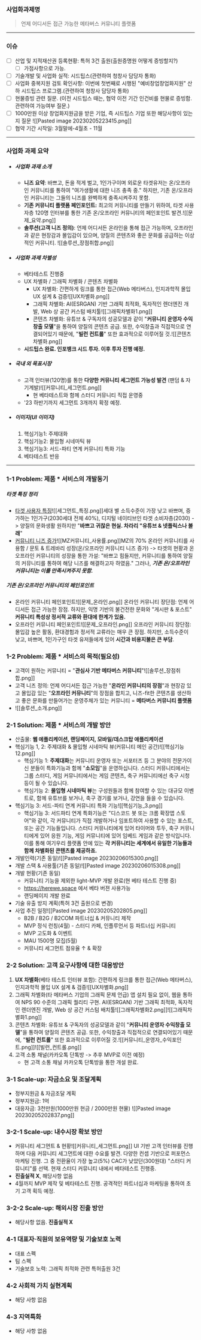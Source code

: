 ### **사업화과제명**
> 언제 어디서든 접근 가능한 메타버스 커뮤니티 플랫폼
---
### **이슈**
- [ ] 산업 및 지적재산권 등록현황: 특허 3건 출원(출원증명원 어떻게 증빙할지?)
	- [ ] 가점사항으로 가능. 
- [ ] 기술개발 및 사업화 실적: 시드팁스(관련하여 청창사 담당자 통화)
- [ ] 사업화 중복지원 검토 확인사항: 이번에 첫번째로 시행된 "예비창업창업화지원" 산하 시드팁스 프로그램.(관련하여 청창사 담당자 통화)
- [ ] 현물증빙 관련 질문. (이전 시드팁스 때는, 협약 이전 기간 인건비를 현물로 증빙함. 관련하여 가능여부 질문.)
- [ ] 1000만원 이상 창업화지원금을 받은 기업, 즉 시드팁스 기업 또한 해당사항이 있는지 질문 ![[Pasted image 20230205223415.png]]
- [ ] 협약 기간 시작일: 3월말에-4월초 - 11월
---
### **사업화 과제 요약**
- ##### 사업화 과재 소개
	- **니즈 요약**: 바쁘고, 돈을 적게 벌고, 1인가구이며 외로운 타겟유저는 온/오프라인 커뮤니티를 통하여 "여가생활에 대한 니즈 충족 중." 하지만, 기존 온/오프라인 커뮤니티는 그들의 니즈를 완벽하게 충족시켜주지 못함.
	- **기존 커뮤니티 플랫폼 페인포인트:** 최고의 커뮤니티를 만들기 위하여, 타겟 사용자층 120명 인터뷰를 통한 기존 온/오프라인 커뮤니티의 페인포인트 발견.![[문제_요약.png]]
	- **솔루션(고객 니즈 정의)**: 언제 어디서든 온라인을 통해 접근 가능하며, 오프라인과 같은 현장감과 몰입감이 있으며, 양질의 콘텐츠와 좋은 문화를 공급하는 이상적인 커뮤니티. ![[솔루션_장점취합.png]]
- ##### 사업화 과제 차별성
	- 베타테스트 진행중
	- UX 차별화 / 그래픽 차별화 / 콘텐츠 차별화
		- UX 차별화: 간편하게 링크를 통한 접근(Web 메타버스), 인지과학적 몰입 UX 설계 & 검증![[UX차별화.png]]
		- 그래픽 차별화: AI(ESRGAN) 기반 그래픽 최적화, 독자적인 렌더엔진 개발, Web 상 공간 커스텀 배치툴![[그래픽차별화1.png]]
		- 콘텐츠 차별화: 유튜브 & 구독자의 성공모델과 같이 "**커뮤니티 운영자 수익창출 모델**"을 통하여 양질의 콘텐츠 공급. 또한, 수익창출과 직접적으로 연결되어있기 때문에, "**빌런 컨트롤**" 또한 효과적으로 이루어질 것.![[콘텐츠 차별화.png]]
	- **시드팁스 완료. 인포뱅크 시드 투자. 이후 투자 진행 예정.**
- ##### 국내 외 목표시장
	- 고객 인터뷰(120명)를 통한 **다양한 커뮤니티 세그먼트 가능성 발견** (팬덤 & 자기계발)![[커뮤니티_세그먼트.png]]
		- 현 베타테스트와 함께 스터디 커뮤니티 직접 운영중
	- '23 하반기까지 세그먼트 3개까지 확정 예정.
- ##### 이미지(UI 이미지)
	1. 핵심기능1: 주제대화
	2. 핵심기능2: 몰입형 시네마틱 뷰
	3. 핵심기능3: 서드-파티 연계 커뮤니티 특화 기능
	4. 베타테스트 반응
---
### **1-1 Problem: 제품 * 서비스의 개발동기**
##### 타겟 특징 정리
- <u>타겟 사용자 특징</u>![[세그먼트_특징.png]]세대 별 소득수준이 가장 낮고 바쁘며, 증가하는 1인가구(2030세대 전체 40%), 디지털 네이티브인 타겟 소비자층(2030) -> 양질의 문화생활 원하지만 "**바쁘고 귀찮은 현실. 차라리 "유튜브 & 넷플릭스나 볼래**"
- <u>커뮤니티 니즈 증가</u>![[MZ커뮤니티_사용률.png]]MZ의 70% 온라인 커뮤니티를 사용함 / 문토 & 트레바리 성장(온/오프라인 커뮤니티 니즈 증가) -> 타겟의 현황과 온오프라인 커뮤니티의 성장을 통한 가설: "바쁘고 힘들지만, 커뮤니티를 통하여 양질의 커뮤니티를 통하여 해당 니즈를 해결하고자 하였음." 그러나, ***기존 온/오프라인 커뮤니티는 이를 만족시켜주지 못함.***
##### 기존 온/오프라인 커뮤니티의 페인포인트
- 온라인 커뮤니티 페인포인트![[문제_온라인.png]]
	온라인 커뮤니티 장단점: 언제 어디서든 접근 가능한 장점. 하지만, 익명 기반의 불건전한 문화와 "게시판 & 포스트" **커뮤니티 특성상 정서적 교류와 환대에 한계가 있음.**
- 오프라인 커뮤니티 페인포인트![[문제_오프라인.png]]
	오프라인 커뮤니티 장단점: 몰입감 높은 활동, 환대경험과 정서적 교류라는 매우 큰 장점. 하지만, 소득수준이 낮고, 바쁘며, 1인가구인 타겟 유저들에게 있어 **시간과 비용지불은 큰 부담**.
### **1-2 Problem: 제품 * 서비스의 목적(필요성)**
- 고객이 원하는 커뮤니티 = "**관심사 기반 메타버스 커뮤니티**"![[솔루션_장점취합.png]]
- 고객 니즈 정의: 언제 어디서든 접근 가능한 "**온라인 커뮤니티의 장점**"과 현장감 있고 몰입감 있는 "**오프라인 커뮤니티**"의 장점을 합치고, 니즈-fit한 콘텐츠를 생산하고 좋은 문화를 만들어가는 운영주체가 있는 커뮤니티 = **메타버스 커뮤니티 플랫폼**
- ![[솔루션_소개.png]]
### **2-1 Solution: 제품 * 서비스의 개발 방안**
- 산출물: **웹 에플리케이션, 랜딩페이지, 모바일/데스크탑 애플리케이션**
- 핵심기능 1, 2: 주제대화 & 몰입형 시네마틱 뷰(커뮤니티 메인 공간)![[핵심기능12.png]]
	- 핵심기능 1: **주제대화**는 커뮤니티 운영자 또는 서포터즈 등 그 분야의 전문가이신 분들이 특화기능과 함께 "**소모임**"을 운영하십니다. 스터디 커뮤니티에서는 그룹 스터디, 게임 커뮤니티에서는 게임 콘텐츠, 축구 커뮤니티에선 축구 시청 등이 될 수 있습니다.
	- 핵심기능 2: **몰입형 시네마틱 뷰**는 구성원들과 함께 참여할 수 있는 대규모 이벤트로, 함께 유튜브를 보거나, 축구 경기를 보거나, 강연을 들을 수 있습니다.
- 핵심기능 3: 서드-파티 연계 커뮤니티 특화 기능![[핵심기능_3.png]]
	- 핵심기능 3: 서드파티 연계 특화기능은 "디스코드 봇 또는 크롬 확장앱 스토어"와 같이, 각 커뮤니티가 직접 개발하거나 임포트하여 사용할 수 있는 포스트, 또는 공간 기능들입니다. 스터디 커뮤니티에게 있어 타이머와 투두, 축구 커뮤니티에게 있어 응원 기능, 게임 커뮤니티에 있어 임베드 게임과 같은 방식입니다. 이를 통해 여기우리 플랫폼 안에 있는 **각 커뮤니티는 세계에서 유일한 기능들과 함께 차별화된 콘텐츠를 제공하죠.**
- 개발인력(기존 동일)![[Pasted image 20230206015300.png]]
- 개발 스택 & 사용툴(기존 동일)![[Pasted image 20230206015308.png]]
- 개발 현황(기존 동일)
	- 커뮤니티 기능을 제외한 light-MVP 개발 완료(현 베타 테스트 진행 중)
	- https://herewe.space 에서 베타 버젼 사용가능
	- 랜딩페이지 개발 완료
- 기술 유출 방지 계획(특허 3건 출원으로 변경)
- 사업 추진 일정![[Pasted image 20230205202805.png]]
	- B2B / B2G / B2COM 파트너십 & 커뮤니티 제작
	- MVP 정식 런칭(4월) - 스터디 카페, 인플루언서 등 파트너십 커뮤니티
	- MVP 고도화 & 이벤트
	- MAU 1500명 모집(5월)
	- 커뮤니티 세그먼트 점유율 ↑ & 확장
	
### **2-2 Solution: 고객 요구사항에 대한 대응방안**
1. **UX 차별화**(베타 테스트 인터뷰 포함): 간편하게 링크를 통한 접근(Web 메타버스), 인지과학적 몰입 UX 설계 & 검증![[UX차별화.png]]
2. 그래픽 차별화(타 메타버스 기업의 그래픽 문제 언급) 앱 설치 필요 없이, 웹을 통하여 NPS 90 수준의 그래픽 퀄리티 구현. AI(ESRGAN) 기반 그래픽 최적화, 독자적인 렌더엔진 개발, Web 상 공간 커스텀 배치툴![[그래픽차별화2.png]]![[그래픽차별화1.png]]
3. 콘텐츠 차별화: 유튜브 & 구독자의 성공모델과 같이 "**커뮤니티 운영자 수익창출 모델**"을 통하여 양질의 콘텐츠 공급. 또한, 수익창출과 직접적으로 연결되어있기 때문에, "**빌런 컨트롤**" 또한 효과적으로 이루어질 것.![[커뮤니티_운영자_수익포인트.png]]![[빌런_컨트롤.png]]
4. 고객 소통 채널(카카오톡 단톡방 -> 추후 MVP로 이전 예정)
	- 현 고객 소통 채널 카카오톡 단톡방을 통한 개설 완료.
### **3-1 Scale-up: 자금소요 및 조달계획**
- 정부지원금 & 자금조달 계획
- 정부지원금: 1억
- 대응자금: 3천만원(1000만원 현금 / 2000만원 현물)
![[Pasted image 20230205202837.png]]
### **3-2-1 Scale-up: 내수시장 확보 방안**
- 커뮤니티 세그먼트 & 현황![[커뮤니티_세그먼트.png]]
	UI 기반 고객 인터뷰를 진행하며 다음 커뮤니티 세그먼트에 대한 수요를 발견. 다양한 컨셉 기반으로 퍼포먼스 마케팅 진행. 그 중 전환율이 가장 높고(5%) CAC가 낮았던(300원대) "스터디 커뮤니티"를 선택. 현재 스터디 커뮤니티 내에서 베타테스트 진행중.
- **진출실적 X**, 해당사항 없음
- 4월까지 MVP 제작 및 베타테스트 진행. 공격적인 파트너십과 마케팅을 통하여 초기 고객 획득 예정.
### **3-2-2 Scale-up: 해외시장 진출 방안**
- 해당사항 없음. **진출실적 X**
### **4-1 대표자·직원의 보유역량 및 기술보호 노력**
- 대표 스펙
- 팀 스펙
- 기술보호 노력: 그래픽 최적화 관련 특허출원 3건
### **4-2 사회적 가치 실현계획**
- 해당 사항 없음
### **4-3 지역특화**
- 해당 사항 없음
